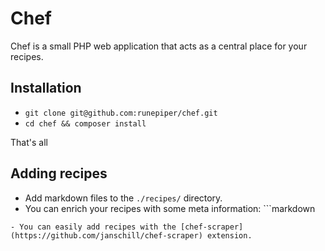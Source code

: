 # Chef

Chef is a small PHP web application that acts as a central place for your recipes.

## Installation

- `git clone git@github.com:runepiper/chef.git`
- `cd chef && composer install`

That's all

## Adding recipes

- Add markdown files to the `./recipes/` directory.
- You can enrich your recipes with some meta information: ```markdown
<!--
categories: bread, wild garlic
source: https://www.domain.de/some/recipe.html
-->
```
- You can easily add recipes with the [chef-scraper](https://github.com/janschill/chef-scraper) extension.
